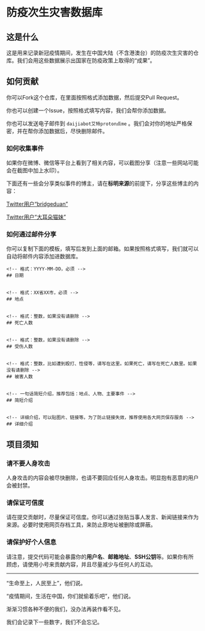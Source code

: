# 防疫次生灾害数据库

## 这是什么

这是用来记录新冠疫情期间，发生在中国大陆（不含港澳台）的防疫次生灾害的仓库。我们会用这些数据展示出国家在防疫政策上取得的“成果”。

## 如何贡献

你可以Fork这个仓库，在里面按照格式添加数据，然后提交Pull Request。

你也可以创建一个Issue，按照格式填写内容，我们会帮你添加数据。

你也可以发送电子邮件到 `daijiabot艾特proton点me` 。我们会对你的地址严格保密，并在帮你添加数据后，尽快删除邮件。

### 如何收集事件

如果你在微博、微信等平台上看到了相关内容，可以截图分享（注意一些网站可能会在截图中加上水印）。

下面还有一些会分享类似事件的博主，请在**标明来源**的前提下，分享这些博主的内容：

[Twitter用户“bridgeduan”](https://twitter.com/bridgeduan)

[Twitter用户“大耳朵猫妹”](https://twitter.com/big_ear_cat)

### 如何通过邮件分享

你可以复制下面的模板，填写后发到上面的邮箱。如果按照格式填写，我们就可以自动将邮件内容添加进数据库。

```
<!-- 格式：YYYY-MM-DD，必须 -->
## 日期


<!-- 格式：XX省XX市，必须 -->
## 地点


<!-- 格式：整数，如果没有请删除 -->
## 死亡人数


<!-- 格式：整数，如果没有请删除 -->
## 受伤人数


<!-- 格式：整数，比如遭到殴打、性侵等，请写在这里。如果死亡，请写在死亡人数里。如果没有请删除 -->
## 被害人数


<!-- 一句话简短介绍，推荐包括：地点、人物、主要事件 -->
## 简短介绍


<!-- 详细介绍，可以贴图片、链接等。为了防止链接失效，推荐使用各大网页保存服务 -->
## 详细介绍

```

## 项目须知

### 请不要人身攻击

人身攻击的内容会被尽快删除，也请不要回应任何人身攻击。明显抱有恶意的用户会被封禁。

### 请保证可信度

请在提交贡献时，尽量保证可信度。你可以通过张贴当事人发言、新闻链接来作为来源。必要时使用网页存档工具，来防止原地址被删除或屏蔽。

### 请保护好个人信息

请注意，提交代码可能会暴露你的**用户名**、**邮箱地址**、**SSH公钥**等。如果你有所顾虑，请使用小号来贡献内容，并且尽量减少与任何人的互动。

---

“生命至上，人民至上”，他们说。

“疫情期间，生活在中国，你们就偷着乐吧”，他们说。

渐渐习惯各种不便的我们，没办法再装作看不见。

我们会记录下一些数字，我们不会忘记。
